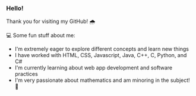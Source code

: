 ### Hello!

Thank you for visiting my GitHub! 🌧️

💻 Some fun stuff about me:
- I'm extremely eager to explore different concepts and learn new things
- I have worked with HTML, CSS, Javascript, Java, C++, C, Python, and C#
- I'm currently learning about web app development and software practices
- I'm very passionate about mathematics and am minoring in the subject! 📖

<!--
**slnwnsr/slnwnsr** is a ✨ _special_ ✨ repository because its `README.md` (this file) appears on your GitHub profile.

Here are some ideas to get you started:

- 🔭 I’m currently working on ...
- 🌱 I’m currently learning ...
- 👯 I’m looking to collaborate on ...
- 🤔 I’m looking for help with ...
- 💬 Ask me about ...
- 📫 How to reach me: ...
- 😄 Pronouns: ...
- ⚡ Fun fact: ...
-->
